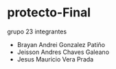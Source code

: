 # protecto-Final
grupo 23 integrantes

- Brayan Andrei Gonzalez Patiño
- Jeisson Andres Chaves Galeano
- Jesus Mauricio Vera Prada
